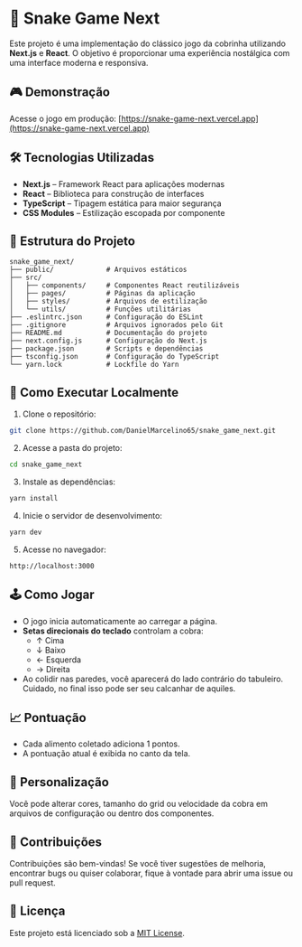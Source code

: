 # 🐍 Snake Game Next

Este projeto é uma implementação do clássico jogo da cobrinha utilizando **Next.js** e **React**. O objetivo é proporcionar uma experiência nostálgica com uma interface moderna e responsiva.

## 🎮 Demonstração

Acesse o jogo em produção: [https://snake-game-next.vercel.app](https://snake-game-next.vercel.app)

## 🛠 Tecnologias Utilizadas

- **Next.js** – Framework React para aplicações modernas
- **React** – Biblioteca para construção de interfaces
- **TypeScript** – Tipagem estática para maior segurança
- **CSS Modules** – Estilização escopada por componente

## 📁 Estrutura do Projeto

```
snake_game_next/
├── public/             # Arquivos estáticos
├── src/
│   ├── components/     # Componentes React reutilizáveis
│   ├── pages/          # Páginas da aplicação
│   ├── styles/         # Arquivos de estilização
│   └── utils/          # Funções utilitárias
├── .eslintrc.json      # Configuração do ESLint
├── .gitignore          # Arquivos ignorados pelo Git
├── README.md           # Documentação do projeto
├── next.config.js      # Configuração do Next.js
├── package.json        # Scripts e dependências
├── tsconfig.json       # Configuração do TypeScript
└── yarn.lock           # Lockfile do Yarn
```

## 🚀 Como Executar Localmente

1. Clone o repositório:

```bash
git clone https://github.com/DanielMarcelino65/snake_game_next.git
```

2. Acesse a pasta do projeto:

```bash
cd snake_game_next
```

3. Instale as dependências:

```bash
yarn install
```

4. Inicie o servidor de desenvolvimento:

```bash
yarn dev
```

5. Acesse no navegador:

```
http://localhost:3000
```

## 🕹️ Como Jogar

- O jogo inicia automaticamente ao carregar a página.
- **Setas direcionais do teclado** controlam a cobra:
  - ↑ Cima
  - ↓ Baixo
  - ← Esquerda
  - → Direita
- Ao colidir nas paredes, você aparecerá do lado contrário do tabuleiro. Cuidado, no final isso pode ser seu calcanhar de aquiles.

## 📈 Pontuação

- Cada alimento coletado adiciona 1 pontos.
- A pontuação atual é exibida no canto da tela.

## 🎨 Personalização

Você pode alterar cores, tamanho do grid ou velocidade da cobra em arquivos de configuração ou dentro dos componentes.

## 🤝 Contribuições

Contribuições são bem-vindas! Se você tiver sugestões de melhoria, encontrar bugs ou quiser colaborar, fique à vontade para abrir uma issue ou pull request.

## 📜 Licença

Este projeto está licenciado sob a [MIT License](LICENSE).
